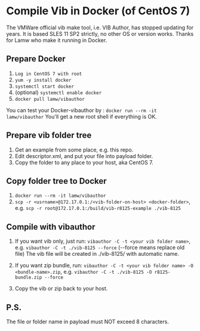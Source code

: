 # Compile Vib in Docker (of CentOS 7)

The VMWare official vib make tool, i.e. VIB Author, has stopped updating for years. It is based SLES 11 SP2 strictly, no other OS or version works. Thanks for Lamw who make it running in Docker.

## Prepare Docker
1. `Log in CentOS 7 with root`
2. `yum -y install docker`
3. `systemctl start docker`
4. (optional) `systemctl enable docker`
5. `docker pull lamw/vibauthor`

You can test your Docker-vibauthor by :
`docker run --rm -it lamw/vibauthor`
You'll get a new root shell if everything is OK.

## Prepare vib folder tree
1. Get an example from some place, e.g. this repo.
2. Edit descriptor.xml, and put your file into payload folder.
3. Copy the folder to any place to your host, aka CentOS 7.

## Copy folder tree to Docker
1. `docker run --rm -it lamw/vibauthor`
2. `scp -r <usrname>@172.17.0.1:/<vib-folder-on-host> <docker-folder>`, e.g. `scp -r root@172.17.0.1:/build/vib-r8125-example ./vib-8125`

## Compile with vibauthor
1. If you want vib only, just run:
`vibauthor -C -t <your vib folder name>`, e.g. `vibauthor -C -t ./vib-8125 --force` (--force means replace old file)
The vib file will be created in ./vib-8125/ with automatic name.

2. If you want zip bundle, run:
`vibauthor -C -t <your vib folder name> -O <bundle-name>.zip`, e.g. `vibauthor -C -t ./vib-8125 -O r8125-bundle.zip --force`

3. Copy the vib or zip back to your host.

## P.S.
The file or folder name in payload must NOT exceed 8 characters.
